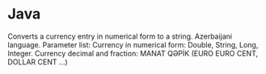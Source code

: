 # Java
Converts a currency entry in numerical form to a string. Azerbaijani language. 
Parameter list:
Currency in numerical form: Double, String, Long, Integer.
Currency decimal and fraction: MANAT QƏPİK (EURO EURO CENT, DOLLAR CENT ...)

